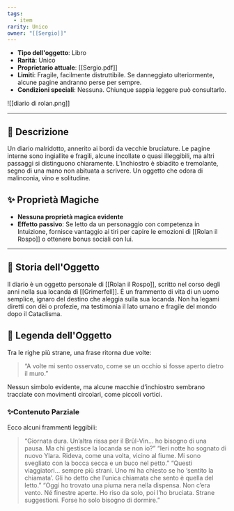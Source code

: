 ```yaml
---
tags:
  - item
rarity: Unico
owner: "[[Sergio]]"
---
```

- **Tipo dell'oggetto**: Libro
- **Rarità**: Unico
- **Proprietario attuale**: [[Sergio.pdf]]
- **Limiti**: Fragile, facilmente distruttibile. Se danneggiato ulteriormente, alcune pagine andranno perse per sempre.
- **Condizioni speciali**: Nessuna. Chiunque sappia leggere può consultarlo.

![[diario di rolan.png]]
___
## **🧷 Descrizione**
Un diario malridotto, annerito ai bordi da vecchie bruciature. Le pagine interne sono ingiallite e fragili, alcune incollate o quasi illeggibili, ma altri passaggi si distinguono chiaramente. L’inchiostro è sbiadito e tremolante, segno di una mano non abituata a scrivere. Un oggetto che odora di malinconia, vino e solitudine.

## **✨ Proprietà Magiche**
- **Nessuna proprietà magica evidente**
- **Effetto passivo**: Se letto da un personaggio con competenza in Intuizione, fornisce vantaggio ai tiri per capire le emozioni di [[Rolan il Rospo]] o ottenere bonus sociali con lui.
___
## 📖 Storia dell'Oggetto
Il diario è un oggetto personale di [[Rolan il Rospo]], scritto nel corso degli anni nella sua locanda di [[Grimerfell]]. È un frammento di vita di un uomo semplice, ignaro del destino che aleggia sulla sua locanda. Non ha legami diretti con dèi o profezie, ma testimonia il lato umano e fragile del mondo dopo il Cataclisma.

## **🧬 Legenda dell'Oggetto**
Tra le righe più strane, una frase ritorna due volte:
> “A volte mi sento osservato, come se un occhio si fosse aperto dietro il muro.”

Nessun simbolo evidente, ma alcune macchie d’inchiostro sembrano tracciate con movimenti circolari, come piccoli vortici.

### ✨Contenuto Parziale
Ecco alcuni frammenti leggibili: 
> “Giornata dura. Un’altra rissa per il Brûl-Vin… ho bisogno di una pausa. Ma chi gestisce la locanda se non io?” 
> “Ieri notte ho sognato di nuovo Ylara. Rideva, come una volta, vicino al fiume. Mi sono svegliato con la bocca secca e un buco nel petto.”
> “Questi viaggiatori… sempre più strani. Uno mi ha chiesto se ho ‘sentito la chiamata’. Gli ho detto che l’unica chiamata che sento è quella del letto.”
> “Oggi ho trovato una piuma nera nella dispensa. Non c’era vento. Né finestre aperte. Ho riso da solo, poi l’ho bruciata. Strane suggestioni. Forse ho solo bisogno di dormire.”